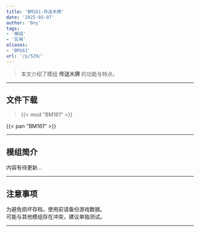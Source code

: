 ```yaml
---
title: 'BM161-传送木牌'
date: '2025-03-07'
author: 'Bny'
tags:
- '模组'
- '实用'
aliases:
- 'BM161'
url: '/p/529/'
---
```


> 本文介绍了模组 **传送木牌** 的功能与特点。

---

## 文件下载  

> {{< mod "BM161" >}}  

{{< pan "BM161" >}}  

---

## 模组简介

>  
内容有待更新...  

---

## 注意事项

>  
为避免损坏存档，使用前请备份游戏数据。  
可能与其他模组存在冲突，建议单独测试。  

---

